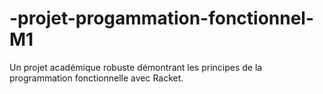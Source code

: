 # -projet-progammation-fonctionnel-M1
Un projet académique robuste démontrant les principes de la programmation fonctionnelle avec Racket.
